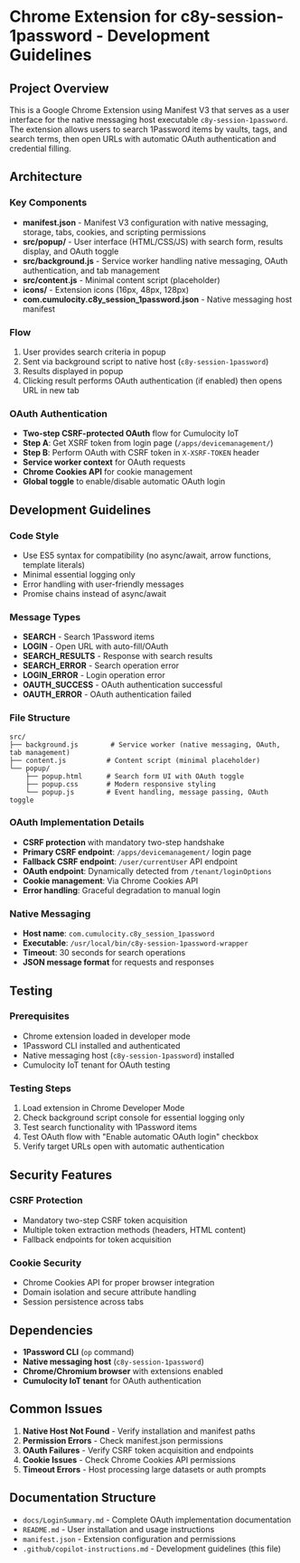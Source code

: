 # Chrome Extension for c8y-session-1password - Development Guidelines

## Project Overview

This is a Google Chrome Extension using Manifest V3 that serves as a user interface for the native messaging host executable `c8y-session-1password`. The extension allows users to search 1Password items by vaults, tags, and search terms, then open URLs with automatic OAuth authentication and credential filling.

## Architecture

### Key Components
- **manifest.json** - Manifest V3 configuration with native messaging, storage, tabs, cookies, and scripting permissions
- **src/popup/** - User interface (HTML/CSS/JS) with search form, results display, and OAuth toggle
- **src/background.js** - Service worker handling native messaging, OAuth authentication, and tab management
- **src/content.js** - Minimal content script (placeholder)
- **icons/** - Extension icons (16px, 48px, 128px)
- **com.cumulocity.c8y_session_1password.json** - Native messaging host manifest

### Flow
1. User provides search criteria in popup
2. Sent via background script to native host (`c8y-session-1password`)
3. Results displayed in popup
4. Clicking result performs OAuth authentication (if enabled) then opens URL in new tab

### OAuth Authentication
- **Two-step CSRF-protected OAuth** flow for Cumulocity IoT
- **Step A**: Get XSRF token from login page (`/apps/devicemanagement/`)
- **Step B**: Perform OAuth with CSRF token in `X-XSRF-TOKEN` header
- **Service worker context** for OAuth requests
- **Chrome Cookies API** for cookie management
- **Global toggle** to enable/disable automatic OAuth login

## Development Guidelines

### Code Style
- Use ES5 syntax for compatibility (no async/await, arrow functions, template literals)
- Minimal essential logging only
- Error handling with user-friendly messages
- Promise chains instead of async/await

### Message Types
- **SEARCH** - Search 1Password items
- **LOGIN** - Open URL with auto-fill/OAuth
- **SEARCH_RESULTS** - Response with search results
- **SEARCH_ERROR** - Search operation error
- **LOGIN_ERROR** - Login operation error
- **OAUTH_SUCCESS** - OAuth authentication successful
- **OAUTH_ERROR** - OAuth authentication failed

### File Structure
```
src/
├── background.js        # Service worker (native messaging, OAuth, tab management)
├── content.js          # Content script (minimal placeholder)
└── popup/
    ├── popup.html      # Search form UI with OAuth toggle
    ├── popup.css       # Modern responsive styling
    └── popup.js        # Event handling, message passing, OAuth toggle
```

### OAuth Implementation Details
- **CSRF protection** with mandatory two-step handshake
- **Primary CSRF endpoint**: `/apps/devicemanagement/` login page
- **Fallback CSRF endpoint**: `/user/currentUser` API endpoint
- **OAuth endpoint**: Dynamically detected from `/tenant/loginOptions`
- **Cookie management**: Via Chrome Cookies API
- **Error handling**: Graceful degradation to manual login

### Native Messaging
- **Host name**: `com.cumulocity.c8y_session_1password`
- **Executable**: `/usr/local/bin/c8y-session-1password-wrapper`
- **Timeout**: 30 seconds for search operations
- **JSON message format** for requests and responses

## Testing

### Prerequisites
- Chrome extension loaded in developer mode
- 1Password CLI installed and authenticated
- Native messaging host (`c8y-session-1password`) installed
- Cumulocity IoT tenant for OAuth testing

### Testing Steps
1. Load extension in Chrome Developer Mode
2. Check background script console for essential logging only
3. Test search functionality with 1Password items
4. Test OAuth flow with "Enable automatic OAuth login" checkbox
5. Verify target URLs open with automatic authentication

## Security Features

### CSRF Protection
- Mandatory two-step CSRF token acquisition
- Multiple token extraction methods (headers, HTML content)
- Fallback endpoints for token acquisition

### Cookie Security
- Chrome Cookies API for proper browser integration
- Domain isolation and secure attribute handling
- Session persistence across tabs

## Dependencies
- **1Password CLI** (`op` command)
- **Native messaging host** (`c8y-session-1password`)
- **Chrome/Chromium browser** with extensions enabled
- **Cumulocity IoT tenant** for OAuth authentication

## Common Issues
1. **Native Host Not Found** - Verify installation and manifest paths
2. **Permission Errors** - Check manifest.json permissions
3. **OAuth Failures** - Verify CSRF token acquisition and endpoints
4. **Cookie Issues** - Check Chrome Cookies API permissions
5. **Timeout Errors** - Host processing large datasets or auth prompts

## Documentation Structure
- `docs/LoginSummary.md` - Complete OAuth implementation documentation
- `README.md` - User installation and usage instructions
- `manifest.json` - Extension configuration and permissions
- `.github/copilot-instructions.md` - Development guidelines (this file)